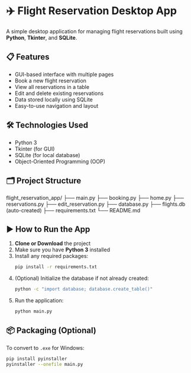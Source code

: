 # ✈️ Flight Reservation Desktop App

A simple desktop application for managing flight reservations built using **Python**, **Tkinter**, and **SQLite**.

## 📋 Features

- GUI-based interface with multiple pages
- Book a new flight reservation
- View all reservations in a table
- Edit and delete existing reservations
- Data stored locally using SQLite
- Easy-to-use navigation and layout

## 🛠 Technologies Used

- Python 3
- Tkinter (for GUI)
- SQLite (for local database)
- Object-Oriented Programming (OOP)

## 🗂 Project Structure
flight_reservation_app/
├── main.py
├── booking.py
├── home.py
├── reservations.py
├── edit_reservation.py
├── database.py
├── flights.db (auto-created)
├── requirements.txt
└── README.md

## ▶️ How to Run the App

1. **Clone or Download** the project
2. Make sure you have **Python 3** installed
3. Install any required packages:
    ```bash
    pip install -r requirements.txt
    ```
4. (Optional) Initialize the database if not already created:
    ```bash
    python -c "import database; database.create_table()"
    ```
5. Run the application:
    ```bash
    python main.py
    ```

## 📦 Packaging (Optional)

To convert to `.exe` for Windows:

```bash
pip install pyinstaller
pyinstaller --onefile main.py
